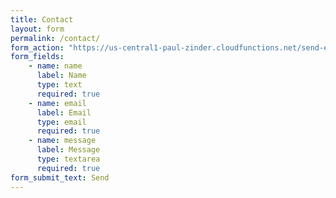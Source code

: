 ```yaml
---
title: Contact
layout: form
permalink: /contact/
form_action: "https://us-central1-paul-zinder.cloudfunctions.net/send-email"
form_fields:
    - name: name
      label: Name
      type: text
      required: true
    - name: email
      label: Email
      type: email
      required: true
    - name: message
      label: Message
      type: textarea
      required: true
form_submit_text: Send
---
```

